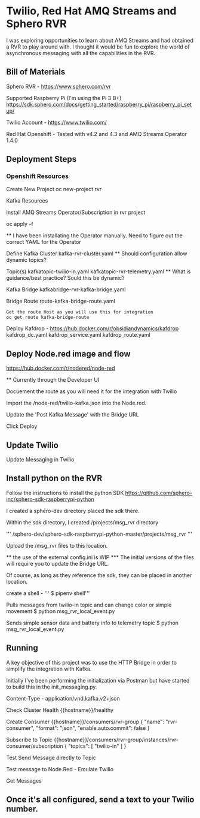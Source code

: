#  Twilio, Red Hat AMQ Streams and Sphero RVR

I was exploring opportunities to learn about AMQ Streams and had obtained a RVR to play around with.  I thought it would be fun to explore the world of asynchronous messaging with all the capabilities in the RVR.

## Bill of Materials

Sphero RVR - https://www.sphero.com/rvr

Supported Raspberry Pi (I'm using the Pi 3 B+)
https://sdk.sphero.com/docs/getting_started/raspberry_pi/raspberry_pi_setup/

Twilio Account - https://www.twilio.com/

Red Hat Openshift - Tested with v4.2 and 4.3 and AMQ Streams Operator 1.4.0


## Deployment Steps

### Openshift Resources

Create New Project
oc new-project rvr

Kafka Resources

Install AMQ Streams Operator/Subscription in rvr project

oc apply -f <filename>

** I have been installating the Operator manually. Need to figure out the correct YAML for the Operator
    
Define Kafka Cluster
    kafka-rvr-cluster.yaml 
    ** Should configuration allow dynamic topics?

Topic(s)
    kafkatopic-twilio-in.yaml
    kafkatopic-rvr-telemetry.yaml
    ** What is guidance/best practice? Sould this be dynamic?

Kafka Bridge
    kafkabridge-rvr-kafka-bridge.yaml
    
Bridge Route
    route-kafka-bridge-route.yaml

    Get the route Host as you will use this for integration 
    oc get route kafka-bridge-route
    

Deploy Kafdrop - https://hub.docker.com/r/obsidiandynamics/kafdrop
kafdrop_dc.yaml
kafdrop_service.yaml
kafdrop_route.yaml

## Deploy Node.red image and flow

https://hub.docker.com/r/nodered/node-red

** Currently through the Developer UI

Docuement the route as you will need it for the integration with Twilio

Import the /node-red/twilio-kafka.json into the Node.red.

Update the 'Post Kafka Message' with the Bridge URL

Click Deploy

## Update Twilio

Update Messaging in Twilio


## Install python on the RVR

Follow the instructions to install the python SDK
https://github.com/sphero-inc/sphero-sdk-raspberrypi-python

I created a sphero-dev directory placed the sdk there.

Within the sdk directory, I created /projects/msg_rvr directory 

'''
/sphero-dev/sphero-sdk-raspberrypi-python-master/projects/msg_rvr
'''

Upload the /msg_rvr files to this location.

** the use of the external config.ini is WIP *** The initial versions of the files will require you to update the Bridge URL.

Of course, as long as they reference the sdk, they can be placed in another location.

create a shell - ''' $ pipenv shell'''

Pulls messages from twilio-in topic and can change color or simple movement
$ python msg_rvr_local_event.py

Sends simple sensor data and battery info to telemetry topic
$ python msg_rvr_local_event.py


## Running

A key objective of this project was to use the HTTP Bridge in order to simplify the integration with Kafka.

Initially I've been performing the initialization via Postman but have started to build this in the init_messaging.py.

Content-Type - application/vnd.kafka.v2+json

Check Cluster Health
{{hostname}}/healthy

Create Consumer
{{hostname}}/consumers/rvr-group
{
    "name": "rvr-consumer",
    "format": "json",
    "enable.auto.commit": false
  }

Subscribe to Topic
{{hostname}}/consumers/rvr-group/instances/rvr-consumer/subscription
{
    "topics": [
        "twilio-in"
    ]
}

Test Send Message directly to Topic

Test message to Node.Red - Emulate Twilio

Get Messages


## Once it's all configured, send a text to your Twilio number.  